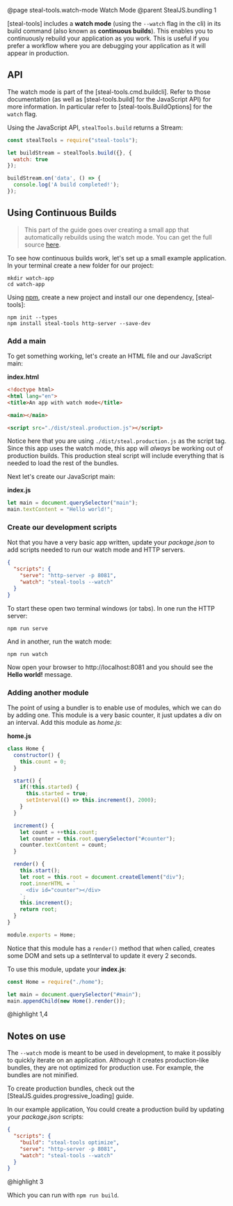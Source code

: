 @page steal-tools.watch-mode Watch Mode
@parent StealJS.bundling 1

[steal-tools] includes a __watch mode__ (using the `--watch` flag in the cli) in its build command (also known as __continuous builds__). This enables you to continuously rebuild your application as you work. This is useful if you prefer a workflow where you are debugging your application as it will appear in production.

## API

The watch mode is part of the [steal-tools.cmd.buildcli]. Refer to those documentation (as well as [steal-tools.build] for the JavaScript API) for more information. In particular refer to [steal-tools.BuildOptions] for the `watch` flag.

Using the JavaScript API, `stealTools.build` returns a Stream:

```js
const stealTools = require("steal-tools");

let buildStream = stealTools.build({}, {
  watch: true
});

buildStream.on('data', () => {
  console.log('A build completed!');
});
```

## Using Continuous Builds

> This part of the guide goes over creating a small app that automatically rebuilds using the watch mode. You can get the full source [here](https://gist.github.com/matthewp/530cfb69c32a03cf1c1e158626e1da7c).

To see how continuous builds work, let's set up a small example application. In your terminal create a new folder for our project:

```shell
mkdir watch-app
cd watch-app
```

Using [npm](https://www.npmjs.com/), create a new project and install our one dependency, [steal-tools]:

```shell
npm init --types
npm install steal-tools http-server --save-dev
```

### Add a main

To get something working, let's create an HTML file and our JavaScript main:

__index.html__

```html
<!doctype html>
<html lang="en">
<title>An app with watch mode</title>

<main></main>

<script src="./dist/steal.production.js"></script>
```

Notice here that you are using `./dist/steal.production.js` as the script tag. Since this app uses the watch mode, this app will *always* be working out of production builds. This production steal script will include everything that is needed to load the rest of the bundles.

Next let's create our JavaScript main:

__index.js__

```js
let main = document.querySelector("main");
main.textContent = "Hello world!";
```

### Create our development scripts

Not that you have a very basic app written, update your *package.json* to add scripts needed to run our watch mode and HTTP servers.

```json
{
  "scripts": {
    "serve": "http-server -p 8081",
    "watch": "steal-tools --watch"
  }
}
```

To start these open two terminal windows (or tabs). In one run the HTTP server:

```shell
npm run serve
```

And in another, run the watch mode:

```shell
npm run watch
```

Now open your browser to http://localhost:8081 and you should see the __Hello world!__ message.

### Adding another module

The point of using a bundler is to enable use of modules, which we can do by adding one. This module is a very basic counter, it just updates a div on an interval. Add this module as *home.js*:

__home.js__

```js
class Home {
  constructor() {
    this.count = 0;
  }

  start() {
    if(!this.started) {
      this.started = true;
      setInterval(() => this.increment(), 2000);
    }
  }

  increment() {
    let count = ++this.count;
    let counter = this.root.querySelector("#counter");
    counter.textContent = count;
  }

  render() {
    this.start();
    let root = this.root = document.createElement("div");
    root.innerHTML = `
      <div id="counter"></div>
    `;
    this.increment();
    return root;
  }
}

module.exports = Home;
```

Notice that this module has a `render()` method that when called, creates some DOM and sets up a setInterval to update it every 2 seconds.

To use this module, update your __index.js__:

```js
const Home = require("./home");

let main = document.querySelector("#main");
main.appendChild(new Home().render());
```

@highlight 1,4

## Notes on use

The `--watch` mode is meant to be used in development, to make it possibly to quickly iterate on an application. Although it creates production-like bundles, they are not optimized for production use. For example, the bundles are not minified.

To create production bundles, check out the [StealJS.guides.progressive_loading] guide.

In our example application, You could create a production build by updating your *package.json* scripts:

```json
{
  "scripts": {
    "build": "steal-tools optimize",
    "serve": "http-server -p 8081",
    "watch": "steal-tools --watch"
  }
}
```

@highlight 3

Which you can run with `npm run build`.
